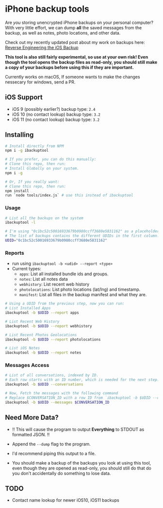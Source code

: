 # iPhone backup tools
Are _you_ storing unencrypted iPhone backups on your personal computer? With very little effort, we can dump **all** the saved messages from the backup, as well as notes, photo locations, and other data. 

Check out my recently updated post about my work on backups here: [Reverse Engineering the iOS Backup](/2017/3/16/reverse-engineering-the-ios-backup)

**This tool is also still fairly experimental, so use at your own risk! Even though the tool opens the backup files as read-only, you should still make a copy of your backups before using this if they are important.**

Currently works on macOS, If someone wants to make the changes nessecary for windows, send a PR.

## iOS Support
- iOS 9 (possibly earlier?) backup type: `2.4`
- iOS 10 (no contact lookup) backup type: `3.2`
- iOS 11 (no contact lookup) backup type: `3.2`

## Installing

```bash
# Install directly from NPM
npm i -g ibackuptool

# If you prefer, you can do this manually:
# Clone this repo, then run:
# Install Globally on your system.
npm i -g 

# Or, If you really want:
# Clone this repo, then run: 
npm install
run `node tools/index.js` # use this instead of ibackuptool
```

### Usage
```bash
# List all the backups on the system
ibackuptool -l 

# I'm using "0c1bc52c50016933679b0980ccff3680e5831162" as a placeholder.
# The list of backups contains the different UDIDs in the first column.
UDID="0c1bc52c50016933679b0980ccff3680e5831162"
```

### Reports
- run using `ibackuptool -b <udid> --report <type>`
- Current types:
    - `apps`: List all installed bundle ids and groups.
    - `notes`: List all notes data
    - `webhistory`: List recent web history
    - `photolocations`: List photo locations (lat/lng) and timestamp.
    - `manifest`: List all files in the backup manifest and what they are.

```bash
# Using a UDID from the previous step, now you can run:
# List Installed Apps
ibackuptool -b $UDID --report apps

# List Recent Web History
ibackuptool -b $UDID --report webhistory

# List Recent Photos Geolocations
ibackuptool -b $UDID --report photolocations

# List iOS Notes
ibackuptool -b $UDID --report notes
```

### Messages Access

```bash
# List of all conversations, indexed by ID.
# Each row starts with an ID number, which is needed for the next step.
ibackuptool -b $UDID --conversations

# Now, Fetch the messages with the following command
# Replace $CONVERSATION_ID with a row ID from `ibackuptool -b $UDID --conversations`
ibackuptool -b $UDID --messages $CONVERSATION_ID
```

## Need More Data?
- !! This will cause the program to output **Everything** to STDOUT as formatted JSON. !!
- Append the `--dump` flag to the program.
- I'd recommend piping this output to a file.

- You should make a backup of the backups you look at using this tool, even though they are opened as read-only, you should still do that do you don't accidentally do something to lose data.

## TODO
- Contact name lookup for newer iOS10, iOS11 backups
